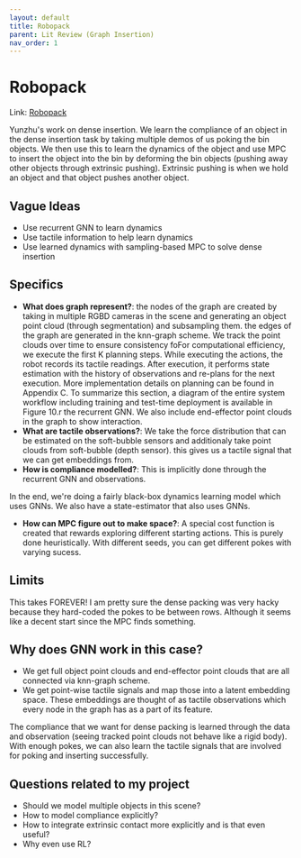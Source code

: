 ```yaml
---
layout: default
title: Robopack
parent: Lit Review (Graph Insertion)
nav_order: 1
---
```


# Robopack

Link: [Robopack](https://robo-pack.github.io)

Yunzhu's work on dense insertion. We learn the compliance of an object in the dense insertion task by taking multiple demos of us poking the bin objects. We then use this to learn the dynamics of the object and use MPC to insert the object into the bin by deforming the bin objects (pushing away other objects through extrinsic pushing). Extrinsic pushing is when we hold an object and that object pushes another object.

## Vague Ideas
- Use recurrent GNN to learn dynamics
- Use tactile information to help learn dynamics
- Use learned dynamics with sampling-based MPC to solve dense insertion

## Specifics
- **What does graph represent?**: the nodes of the graph are created by taking in multiple RGBD cameras in the scene and generating an object point cloud (through segmentation) and subsampling them. the edges of the graph are generated in the knn-graph scheme. We track the point clouds over time to ensure consistency foFor computational efficiency, we execute the first K planning steps. While executing the actions, the robot records its
tactile readings. After execution, it performs state estimation
with the history of observations and re-plans for the next
execution. More implementation details on planning can be
found in Appendix C.
To summarize this section, a diagram of the entire system
workflow including training and test-time deployment is available in Figure 10.r the recurrent GNN. We also include end-effector point clouds in the graph to show interaction.
- **What are tactile observations?**: We take the force distribution that can be estimated on the soft-bubble sensors and additionaly take point clouds from soft-bubble (depth sensor). this gives us a tactile signal that we can get embeddings from. 
- **How is compliance modelled?**: This is implicitly done through the recurrent GNN and observations. 

In the end, we're doing a fairly black-box dynamics learning model which uses GNNs. We also have a state-estimator that also uses GNNs. 

- **How can MPC figure out to make space?**: A special cost function is created that rewards exploring different starting actions. This is purely done heuristically. With different seeds, you can get different pokes with varying sucess.


## Limits

This takes FOREVER! I am pretty sure the dense packing was very hacky because they hard-coded the pokes to be between rows. Although it seems like a decent start since the MPC finds something. 


## Why does GNN work in this case?
- We get full object point clouds and end-effector point clouds that are all connected via knn-graph scheme. 
- We get point-wise tactile signals and map those into a latent embedding space. These embeddings are thought of as tactile observations which every node in the graph has as a part of its feature.

The compliance that we want for dense packing is learned through the data and observation (seeing tracked point clouds not behave like a rigid body). With enough pokes, we can also learn the tactile signals that are involved for poking and inserting successfully. 

## Questions related to my project
- Should we model multiple objects in this scene?
- How to model compliance explicitly?
- How to integrate extrinsic contact more explicitly and is that even useful?
- Why even use RL?